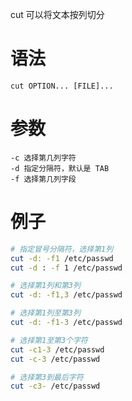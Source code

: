cut 可以将文本按列切分

# 语法

```
cut OPTION... [FILE]...
```

# 参数

```
-c 选择第几列字符
-d 指定分隔符，默认是 TAB
-f 选择第几列字段
```

# 例子

```sh
# 指定冒号分隔符，选择第1列
cut -d: -f1 /etc/passwd
cut -d : -f 1 /etc/passwd

# 选择第1列和第3列
cut -d: -f1,3 /etc/passwd

# 选择第1列至第3列
cut -d: -f1-3 /etc/passwd

# 选择第1至第3个字符
cut -c1-3 /etc/passwd
cut -c-3 /etc/passwd

# 选择第3到最后字符
cut -c3- /etc/passwd
```